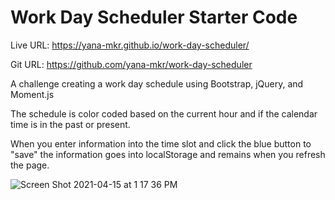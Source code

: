 # Work Day Scheduler Starter Code

Live URL: https://yana-mkr.github.io/work-day-scheduler/

Git URL: https://github.com/yana-mkr/work-day-scheduler

A challenge creating a work day schedule using Bootstrap, jQuery, and Moment.js

The schedule is color coded based on the current hour and if the calendar time is in the past or present.

When you enter information into the time slot and click the blue button to "save" the information goes into localStorage and remains when you refresh the page.

![Screen Shot 2021-04-15 at 1 17 36 PM](https://user-images.githubusercontent.com/77705260/114919350-bf772a80-9ded-11eb-809f-9e6d06312d83.png)
